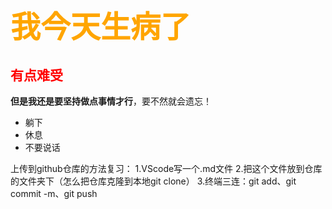 # <font face = "仿宋" color = orange size = 8>我今天生病了</font>
## <font face = "宋体" color = red>有点难受</font>
**但是我还是要坚持做点事情才行**，要不然就会遗忘！
- 躺下
- 休息
- 不要说话

上传到github仓库的方法复习：
1.VScode写一个.md文件
2.把这个文件放到仓库的文件夹下（怎么把仓库克隆到本地git clone）
3.终端三连：git add、git commit -m、git push